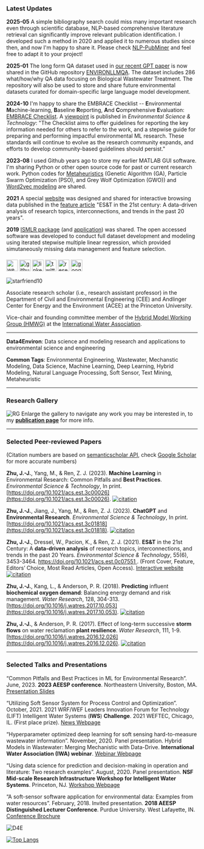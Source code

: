 ### **Latest Updates**
**2025-05** A simple bibliography search could miss many important research even through scientific database, NLP-based comprehensive literature retrieval can significantly improve relevant publication identification. I developed such a method in 2020 and applied it to numerous studies since then, and now I'm happy to share it. Please check [NLP-PubMiner](https://github.com/starfriend10/NLP-PubMiner) and feel free to adapt it to your project!

**2025-01** The long form QA dataset used in [our recent GPT paper](https://doi.org/10.1021/acs.estlett.4c00665) is now shared in the GitHub repository [ENVIRONLLMQA](https://github.com/starfriend10/ENVIRONLLMQA). The dataset includes 286 what/how/why QA data focusing on Biological Wastewater Treatment. The repository will also be used to store and share future environmental datasets curated for domain-specific large language model development.

**2024-10** I'm happy to share the EMBRACE Checklist -- **E**nvironmental **M**achine-learning, **B**aseline **R**eporting, **A**nd **C**omprehensive **E**valuation:  [EMBRACE Checklist](https://github.com/starfriend10/EMBRACE). A [viewpoint](https://doi.org/10.1021/acs.est.4c09611) is published in *Environmental Science & Technology*: "The Checklist aims to offer guidelines for reporting the key information needed for others to refer to the work, and a stepwise guide for preparing and performing impactful environmental ML research. These standards will continue to evolve as the research community expands, and efforts to develop community-based guidelines should persist."

**2023-08** I used Github years ago to store my earlier MATLAB GUI software. I'm sharing Python or other open source code for past or current research work. Python codes for [Metaheuristics](https://github.com/starfriend10/Metaheuristics) (Genetic Algorithm (GA), Particle Swarm Optimization (PSO), and Grey Wolf Optimization (GWO)) and [Word2vec modeling](https://github.com/starfriend10/Word2vec) are shared.

**2021**    A special [website](https://starfriend10.github.io/EST/) was designed and shared for interactive browsing data published in the [feature article](https://doi.org/10.1021/acs.est.0c07551) "ES&T in the 21st century: A data-driven analysis of research topics, interconnections, and trends in the past 20 years".

**2019**    [ISMLR package](https://github.com/starfriend10/ISMLR-package) (and [application](https://github.com/starfriend10/ISMLR-application)) was shared. The open accessed software was developed to conduct full dataset development and modeling using iterated stepwise multiple linear regression, which provided simutaneously missing data management and feature selection.

####
[<img src='https://cdn.jsdelivr.net/npm/simple-icons@3.0.1/icons/icloud.svg' alt='website' height='30'>](https://junjiezhublog.wordpress.com/) [<img src='https://cdn.jsdelivr.net/npm/simple-icons@3.0.1/icons/github.svg' alt='github' height='30'>](https://github.com/https://github.com/starfriend10) [<img src='https://cdn.jsdelivr.net/npm/simple-icons@3.0.1/icons/linkedin.svg' alt='linkedin' height='30'>](https://www.linkedin.com/in/https://www.linkedin.com/in/junjiezhu//) [<img src='https://cdn.jsdelivr.net/npm/simple-icons@3.0.1/icons/twitter.svg' alt='twitter' height='30'>](https://twitter.com/https://twitter.com/Jun_Jie_Zhu)  [<img src='https://cdn.jsdelivr.net/npm/simple-icons@3.0.1/icons/researchgate.svg' alt='researchgate' height='30'>](https://www.researchgate.net/profile/Junjie-Zhu-14)  [<img src='https://cdn.jsdelivr.net/npm/simple-icons@3.0.1/icons/googlescholar.svg' alt='googlescholar' height='30'>](https://scholar.google.com/citations?user=n9Zatu8AAAAJ)<p align="left"> <img src="https://komarev.com/ghpvc/?username=starfriend10&label=Profile%20views&color=0e75b6&style=flat" alt="starfriend10" /> </p>


Associate research scholar (i.e., research assistant professor) in the Department of Civil and Environmental Engineering (CEE) and Andlinger Center for Energy and the Environment (ACEE) at the Princeton University. 

Vice-chair and founding committee member of the [Hybrid Model Working Group (HMWG)](https://gitlab.com/hm_wg/homepage) at the [International Water Association](http://iwa-mia.org/task-groups-working-groups/#HM). 

---

**Data4Environ**: Data science and modeling research and applications to environmental science and engineering

**Common Tags**: Environmental Engineering, Wastewater, Mechanstic Modeling, Data Science, Machine Learning, Deep Learning, Hybrid Modeling, Natural Language Processing, Soft Sensor, Text Mining, Metaheuristic

---

### **Research Gallery** 
![RG](https://junjiezhublog.files.wordpress.com/2023/07/research-gallery-202307m2-2.jpg)
Enlarge the gallery to navigate any work you may be interested in, to my [**publication page**](https://junjiezhublog.wordpress.com/publications/) for more info.

---

### **Selected Peer-reviewed Papers** 

(Citation numbers are based on [semanticscholar API](https://api.semanticscholar.org/api-docs/graph#tag/Paper-Data/operation/get_graph_get_paper), check [Google Scholar](https://scholar.google.com/citations?user=n9Zatu8AAAAJ) for more accurate numbers)

**Zhu, J.-J.**, Yang, M., & Ren, Z. J. (2023). **Machine Learning** in Environmental Research: Common Pitfalls and **Best Practices**. *Environmental Science & Technology*, In print. [https://doi.org/10.1021/acs.est.3c00026](https://doi.org/10.1021/acs.est.3c00026). [![citation](https://img.shields.io/badge/dynamic/json?label=citation&query=citationCount&url=https%3A%2F%2Fapi.semanticscholar.org%2Fgraph%2Fv1%2Fpaper%2Fedadc85ff8da84585463ecb1dd427dd7fa6fd548%3Ffields%3DcitationCount)](https://www.semanticscholar.org/paper/Machine-Learning-in-Environmental-Research%3A-Common-Zhu-Yang/edadc85ff8da84585463ecb1dd427dd7fa6fd548)

**Zhu, J.-J.**, Jiang, J., Yang, M., & Ren, Z. J. (2023). **ChatGPT** and **Environmental Research**. *Environmental Science & Technology*, In print. [https://doi.org/10.1021/acs.est.3c01818](https://doi.org/10.1021/acs.est.3c01818). [![citation](https://img.shields.io/badge/dynamic/json?label=citation&query=citationCount&url=https%3A%2F%2Fapi.semanticscholar.org%2Fgraph%2Fv1%2Fpaper%2F5555da51fdadbeeaaefa2cfd95db1a5ba3c4ecdf%3Ffields%3DcitationCount)](https://www.semanticscholar.org/paper/ChatGPT-and-Environmental-Research.-Zhu-Jiang/5555da51fdadbeeaaefa2cfd95db1a5ba3c4ecdf)

**Zhu, J.-J.**, Dressel, W., Pacion, K., & Ren, Z. J. (2021). **ES&T** in the 21st Century: A **data-driven analysis** of research topics, interconnections, and trends in the past 20 Years. *Environmental Science & Technology*, 55(6), 3453-3464. [https://doi.org/10.1021/acs.est.0c07551
](https://doi.org/10.1021/acs.est.0c07551).  (Front Cover, Feature, Editors’ Choice, Most Read Articles, Open Access). [Interactive website](https://starfriend10.github.io/EST/) [![citation](https://img.shields.io/badge/dynamic/json?label=citation&query=citationCount&url=https%3A%2F%2Fapi.semanticscholar.org%2Fgraph%2Fv1%2Fpaper%2F785ba1e852f5fe4d7be0a4ebe1fc5b9f614325ba%3Ffields%3DcitationCount)](https://www.semanticscholar.org/paper/ES%26T-in-the-21st-Century%3A-A-Data-Driven-Analysis-of-Zhu-Dressel/785ba1e852f5fe4d7be0a4ebe1fc5b9f614325ba) 

**Zhu, J.-J.**, Kang, L., & Anderson, P. R. (2018). **Predicting** influent **biochemical oxygen demand**: Balancing energy demand and risk management. *Water Research*, 128, 304-313. [https://doi.org/10.1016/j.watres.2017.10.053](https://doi.org/10.1016/j.watres.2017.10.053). [![citation](https://img.shields.io/badge/dynamic/json?label=citation&query=citationCount&url=https%3A%2F%2Fapi.semanticscholar.org%2Fgraph%2Fv1%2Fpaper%2Fadc9112828eb0101c5ec2f7dfb48cee31ad4fa49%3Ffields%3DcitationCount)](https://www.semanticscholar.org/paper/Predicting-influent-biochemical-oxygen-demand%3A-and-Zhu-Kang/adc9112828eb0101c5ec2f7dfb48cee31ad4fa49) 

**Zhu, J.-J.**, & Anderson, P. R. (2017). Effect of long-term successive **storm flows** on water reclamation **plant resilience**. *Water Research*, 111, 1-9. [https://doi.org/10.1016/j.watres.2016.12.026](https://doi.org/10.1016/j.watres.2016.12.026). [![citation](https://img.shields.io/badge/dynamic/json?label=citation&query=citationCount&url=https%3A%2F%2Fapi.semanticscholar.org%2Fgraph%2Fv1%2Fpaper%2Fb11e079158598af358ef06a42e5a46f01fab7545%3Ffields%3DcitationCount)](https://www.semanticscholar.org/paper/Effect-of-long-term-successive-storm-flows-on-water-Zhu-Anderson/b11e079158598af358ef06a42e5a46f01fab7545) 

---

### **Selected Talks and Presentations** 

“Common Pitfalls and Best Practices in ML for Environmental Research”. June, 2023. **2023 AEESP conference**. Northeastern University, Boston, MA. [Presentation Slides](https://junjiezhublog.files.wordpress.com/2023/06/aeesp-junjie-final-slides-sharing-1.pdf)

“Utilizing Soft Sensor System for Process Control and Optimization”. October, 2021. 2021 WRF/WEF Leaders Innovation Forum for Technology (LIFT) Intelligent Water Systems (**IWS**) **Challenge**. 2021 WEFTEC, Chicago, IL. (First place prize). [News Webpage](https://www.waterrf.org/news/2021-intelligent-water-systems-challenge)

“Hyperparameter optimized deep learning for soft sensing hard-to-measure wastewater information”. November, 2020. Panel presentation. Hybrid Models in Wastewater: Merging Mechanistic with Data-Drive. **International Water Association (IWA) webinar**. [Webinar Webpage](https://iwa-network.org/learn/hybrid-models-in-wastewater-merging-mechanistic-with-data-driven/)

“Using data science for prediction and decision-making in operation and literature: Two research examples”. August, 2020. Panel presentation. **NSF Mid-scale Research Infrastructure Workshop for Intelligent Water Systems**. Princeton, NJ. [Workshop Webpage](https://acee.princeton.edu/nsf-intelligent-water-systems-2020/)

“A soft-sensor software application for environmental data: Examples from water resources”. February, 2018. Invited presentation. **2018 AEESP Distinguished Lecturer Conference**. Purdue University. West Lafayette, IN. [Conference Brochure](https://engineering.purdue.edu/EEE/AboutUs/Events/2018/aeesp-distinguished-lecturer-conference/AEESPdlc_Brochure.pdf)



![D4E](https://junjiezhublog.files.wordpress.com/2023/06/artwork-1.jpg)

[![Top Langs](https://github-readme-stats.vercel.app/api/top-langs/?username=starfriend10)](https://github.com/anuraghazra/github-readme-stats)


